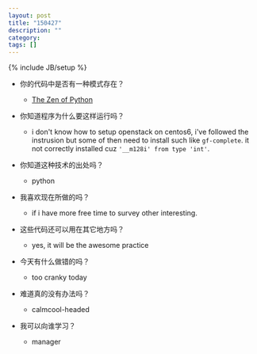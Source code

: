 ```yaml
---
layout: post
title: "150427"
description: ""
category: 
tags: []
---
```

{% include JB/setup %}

* 你的代码中是否有一种模式存在？
  * [The Zen of Python](https://www.python.org/dev/peps/pep-0020/)

* 你知道程序为什么要这样运行吗？
  * i don't know how to setup openstack on centos6, i've followed the instrusion but some
  of then need to install such like `gf-complete`. it not correctly installed cuz `'__m128i' from type 'int'`.

* 你知道这种技术的出处吗？
  * python

* 我喜欢现在所做的吗？
  * if i have more free time to survey other interesting.

* 这些代码还可以用在其它地方吗？
  * yes, it will be the awesome practice

* 今天有什么做错的吗？
  * too cranky today

* 难道真的没有办法吗？
  * calmcool-headed 

* 我可以向谁学习？
  * manager


